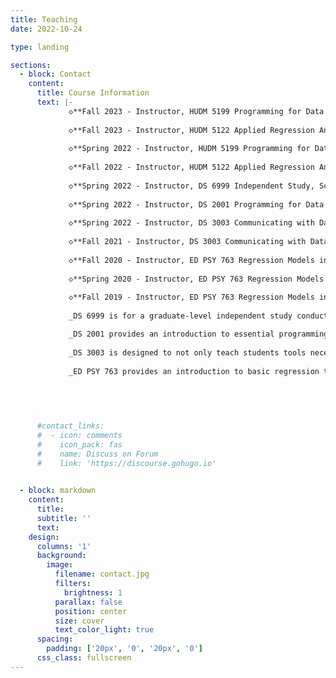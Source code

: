 ```yaml
---
title: Teaching
date: 2022-10-24

type: landing

sections:
  - block: Contact
    content:
      title: Course Information
      text: |-
             ◇**Fall 2023 - Instructor, HUDM 5199 Programming for Data Science, Dept of Human Development, Teachers College, Columbia University.**
      
             ◇**Fall 2023 - Instructor, HUDM 5122 Applied Regression Analysis, Dept of Human Development, Teachers College, Columbia University.**
      
             ◇**Spring 2022 - Instructor, HUDM 5199 Programming for Data Science, Dept of Human Development, Teachers College, Columbia University.**
     
             ◇**Fall 2022 - Instructor, HUDM 5122 Applied Regression Analysis, Dept of Human Development, Teachers College, Columbia University.**
      
             ◇**Spring 2022 - Instructor, DS 6999 Independent Study, School of Data Science, University of Virginia.**
             
             ◇**Spring 2022 - Instructor, DS 2001 Programming for Data Science, School of Data Science, University of Virginia.**
             
             ◇**Spring 2022 - Instructor, DS 3003 Communicating with Data, School of Data Science, University of Virginia.**
      
             ◇**Fall 2021 - Instructor, DS 3003 Communicating with Data, School of Data Science, University of Virginia.**
      
             ◇**Fall 2020 - Instructor, ED PSY 763 Regression Models in Education, Dept of Educational Psychology, University of Wisconsin-Madison.**
      
             ◇**Spring 2020 - Instructor, ED PSY 763 Regression Models in Education, Dept of Educational Psychology, University of Wisconsin-Madison.**
      
             ◇**Fall 2019 - Instructor, ED PSY 763 Regression Models in Education, Dept of Educational Psychology, University of Wisconsin-Madison.**
             
             _DS 6999 is for a graduate-level independent study conducted under the supervision of a specific instructor._

             _DS 2001 provides an introduction to essential programming concepts, structures, and techniques for data science. Programming languages Python, R, and SQL will be covered with popular data frame focused packages being targeted. Additionally, essential and complementary topics are taught, such as testing and debugging, exception handling, and an introduction to visualization._
             
             _DS 3003 is designed to not only teach students tools necessary to visualize data but also effective techniques for explaining data driven results with an emphasis on communicating statistical output in a manner that best represents the findings. Examples might include tailoring messages based on the audience or shaping visualizations to follow a story-line. Content on the development of interactive plots and dashboards using ggplot, plotly, and Shiny will also be included._
             
             _ED PSY 763 provides an introduction to basic regression techniques and serves as a solid foundation for more advanced methods like hierarchical linear modeling (HLM) or structural equation modeling (SEM). The general objective is to make you familiar with the theoretical foundations of regression analysis as well as its application to real datasets. All the analyses will be done in R which is a free language and environment for statistical computing and graphics._
             
     


      
      #contact_links:
      #  - icon: comments
      #    icon_pack: fas
      #    name: Discuss on Forum
      #    link: 'https://discourse.gohugo.io'
    

  - block: markdown
    content:
      title:
      subtitle: ''
      text:
    design:
      columns: '1'
      background:
        image: 
          filename: contact.jpg
          filters:
            brightness: 1
          parallax: false
          position: center
          size: cover
          text_color_light: true
      spacing:
        padding: ['20px', '0', '20px', '0']
      css_class: fullscreen
---
```

